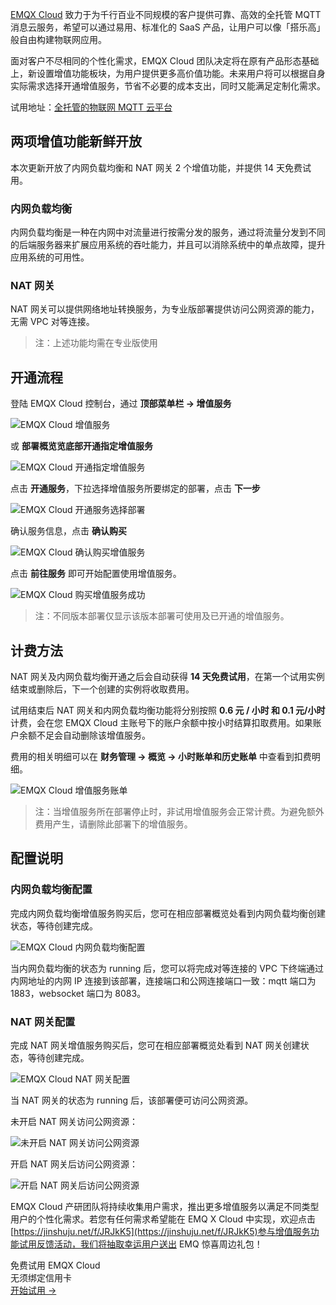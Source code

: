 [EMQX Cloud](https://www.emqx.com/zh/cloud) 致力于为千行百业不同规模的客户提供可靠、高效的全托管 MQTT 消息云服务，希望可以通过易用、标准化的 SaaS 产品，让用户可以像「搭乐高」般自由构建物联网应用。

面对客户不尽相同的个性化需求，EMQX Cloud 团队决定将在原有产品形态基础上，新设置增值功能板块，为用户提供更多高价值功能。未来用户将可以根据自身实际需求选择开通增值服务，节省不必要的成本支出，同时又能满足定制化需求。

试用地址：[全托管的物联网 MQTT 云平台](https://www.emqx.com/zh/cloud) 

## 两项增值功能新鲜开放

本次更新开放了内网负载均衡和 NAT 网关 2 个增值功能，并提供 14 天免费试用。

### 内网负载均衡

内网负载均衡是一种在内网中对流量进行按需分发的服务，通过将流量分发到不同的后端服务器来扩展应用系统的吞吐能力，并且可以消除系统中的单点故障，提升应用系统的可用性。

### NAT 网关

NAT 网关可以提供网络地址转换服务，为专业版部署提供访问公网资源的能力，无需 VPC 对等连接。

> 注：上述功能均需在专业版使用

## 开通流程

登陆 EMQX Cloud 控制台，通过 **顶部菜单栏 -> 增值服务**

![EMQX Cloud 增值服务](https://assets.emqx.com/images/2ddf2595c67de64bd0c7803aa669da54.png)

或 **部署概览览底部开通指定增值服务**

![EMQX Cloud 开通指定增值服务](https://assets.emqx.com/images/444796404167fbf655d0c323455598a1.png)

点击 **开通服务**，下拉选择增值服务所要绑定的部署，点击 **下一步**

![EMQX Cloud 开通服务选择部署](https://assets.emqx.com/images/13281dc2234b4f7709926a9aecaf30ff.png)

确认服务信息，点击 **确认购买**

![EMQX Cloud 确认购买增值服务](https://assets.emqx.com/images/657ae7f40653ee7c4443f5d4cf1afc86.png)

点击 **前往服务** 即可开始配置使用增值服务。

![EMQX Cloud 购买增值服务成功](https://assets.emqx.com/images/f1a9f14c0e03a8b7cab37c3781114271.png)
 

> 注：不同版本部署仅显示该版本部署可使用及已开通的增值服务。

## 计费方法

NAT 网关及内网负载均衡开通之后会自动获得 **14 天免费试用**，在第一个试用实例结束或删除后，下一个创建的实例将收取费用。

试用结束后 NAT 网关和内网负载均衡功能将分别按照 **0.6 元 / 小时 和 0.1 元/小时** 计费，会在您 EMQX Cloud 主账号下的账户余额中按小时结算扣取费用。如果账户余额不足会自动删除该增值服务。

费用的相关明细可以在 **财务管理 -> 概览 -> 小时账单和历史账单** 中查看到扣费明细。

![EMQX Cloud 增值服务账单](https://assets.emqx.com/images/1d7b2fdf8549afa911b8044f5b17bfc1.png)

> 注：当增值服务所在部署停止时，非试用增值服务会正常计费。为避免额外费用产生，请删除此部署下的增值服务。

## 配置说明

### 内网负载均衡配置

完成内网负载均衡增值服务购买后，您可在相应部署概览处看到内网负载均衡创建状态，等待创建完成。

![EMQX Cloud 内网负载均衡配置](https://assets.emqx.com/images/0eb216ddb0b78297bb2c6589ae44f079.png)

当内网负载均衡的状态为 running 后，您可以将完成对等连接的 VPC 下终端通过内网地址的内网 IP 连接到该部署，连接端口和公网连接端口一致：mqtt 端口为 1883，websocket 端口为 8083。

### NAT 网关配置

完成 NAT 网关增值服务购买后，您可在相应部署概览处看到 NAT 网关创建状态，等待创建完成。

![EMQX Cloud NAT 网关配置](https://assets.emqx.com/images/5052c77852973a04d82f7c030a52d7ef.png)

当 NAT 网关的状态为 running 后，该部署便可访问公网资源。

未开启 NAT 网关访问公网资源：

![未开启 NAT 网关访问公网资源](https://assets.emqx.com/images/23e8e62a22cf840f266107416446ae13.png)

开启 NAT 网关后访问公网资源：

![开启 NAT 网关后访问公网资源](https://assets.emqx.com/images/334d5fb30b8c099ca97fd9fb86ed38f4.png)
 

EMQX Cloud 产研团队将持续收集用户需求，推出更多增值服务以满足不同类型用户的个性化需求。若您有任何需求希望能在 EMQ X Cloud 中实现，欢迎点击[https://jinshuju.net/f/JRJkK5](https://jinshuju.net/f/JRJkK5)参与增值服务功能试用反馈活动，我们将抽取幸运用户送出 EMQ 惊喜周边礼包！


<section class="promotion">
    <div>
        免费试用 EMQX Cloud
        <div class="is-size-14 is-text-normal has-text-weight-normal">无须绑定信用卡</div>
    </div>
    <a href="https://www.emqx.com/zh/signup?continue=https://cloud.emqx.com/console/deployments/0?oper=new" class="button is-gradient px-5">开始试用 →</a >
</section>
